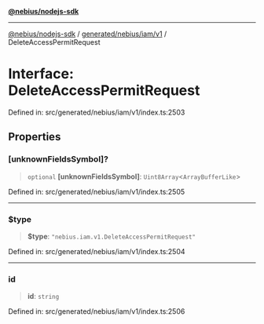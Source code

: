 [**@nebius/nodejs-sdk**](../../../../../README.md)

---

[@nebius/nodejs-sdk](../../../../../README.md) / [generated/nebius/iam/v1](../README.md) / DeleteAccessPermitRequest

# Interface: DeleteAccessPermitRequest

Defined in: src/generated/nebius/iam/v1/index.ts:2503

## Properties

### \[unknownFieldsSymbol\]?

> `optional` **\[unknownFieldsSymbol\]**: `Uint8Array`\<`ArrayBufferLike`\>

Defined in: src/generated/nebius/iam/v1/index.ts:2505

---

### $type

> **$type**: `"nebius.iam.v1.DeleteAccessPermitRequest"`

Defined in: src/generated/nebius/iam/v1/index.ts:2504

---

### id

> **id**: `string`

Defined in: src/generated/nebius/iam/v1/index.ts:2506
